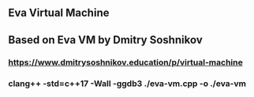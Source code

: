 ## Eva Virtual Machine

## Based on Eva VM by Dmitry Soshnikov
### https://www.dmitrysoshnikov.education/p/virtual-machine

### clang++ -std=c++17 -Wall -ggdb3 ./eva-vm.cpp -o ./eva-vm